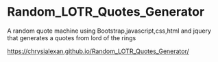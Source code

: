 # Random_LOTR_Quotes_Generator
A random quote machine using Bootstrap,javascript,css,html and jquery that generates a quotes from lord of the rings

https://chrysialexan.github.io/Random_LOTR_Quotes_Generator/
